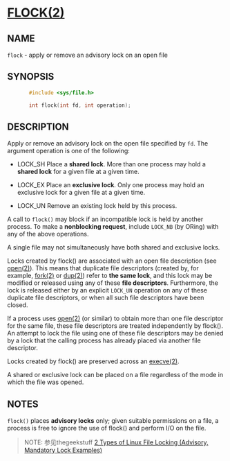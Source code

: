 # [FLOCK(2)](http://man7.org/linux/man-pages/man2/flock.2.html)

## NAME

`flock` - apply or remove an advisory lock on an open file

## SYNOPSIS

```c
       #include <sys/file.h>

       int flock(int fd, int operation);
```

## DESCRIPTION

Apply or remove an advisory lock on the open file specified by `fd`. The argument operation is one of the following:

- LOCK_SH  Place a **shared lock**.  More than one process may hold a **shared lock** for a given file at a given time.

- LOCK_EX  Place an **exclusive lock**.  Only one process may hold an exclusive lock for a given file at a given time.

- LOCK_UN  Remove an existing lock held by this process.

A call to `flock()` may block if an incompatible lock is held by another process.  To make a **nonblocking request**, include `LOCK_NB` (by ORing) with any of the above operations.

A single file may not simultaneously have both shared and exclusive locks.

Locks created by flock() are associated with an open file description (see [open(2)](http://man7.org/linux/man-pages/man2/open.2.html)).  This means that duplicate file descriptors (created by, for example, [fork(2)](http://man7.org/linux/man-pages/man2/fork.2.html) or [dup(2)](http://man7.org/linux/man-pages/man2/dup.2.html)) refer to **the same lock**, and this lock may be modified or released using any of these **file descriptors**. Furthermore, the lock is released either by an explicit `LOCK_UN` operation on any of these duplicate file descriptors, or when all such file descriptors have been closed.

If a process uses [open(2)](http://man7.org/linux/man-pages/man2/open.2.html) (or similar) to obtain more than one file descriptor for the same file, these file descriptors are treated independently by flock().  An attempt to lock the file using one of these file descriptors may be denied by a lock that the calling process has already placed via another file descriptor.

Locks created by flock() are preserved across an [execve(2)](http://man7.org/linux/man-pages/man2/execve.2.html).

A shared or exclusive lock can be placed on a file regardless of the  mode in which the file was opened.



## NOTES 



`flock()` places **advisory locks** only; given suitable permissions on a file, a process is free to ignore the use of flock() and perform I/O on the file.

> NOTE: 参见thegeekstuff [2 Types of Linux File Locking (Advisory, Mandatory Lock Examples)](https://www.thegeekstuff.com/2012/04/linux-file-locking-types/)

